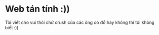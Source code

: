 # Web tán tính :))

Tôi viết cho vui thôi chứ crush của các ông có đổ hay không thì tôi không biết :))
